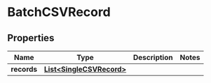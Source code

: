 
# BatchCSVRecord

## Properties
Name | Type | Description | Notes
------------ | ------------- | ------------- | -------------
**records** | [**List&lt;SingleCSVRecord&gt;**](SingleCSVRecord.md) |  | 



